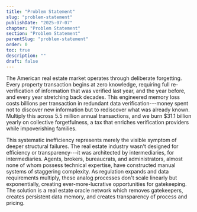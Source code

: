 ```yaml
---
title: "Problem Statement"
slug: "problem-statement"
publishDate: "2025-07-07"
chapter: "Problem Statement"
section: "Problem Statement"
parentSlug: "problem-statement"
order: 0
toc: true
description: ""
draft: false
---
```


The American real estate market operates through deliberate forgetting. Every property transaction begins at zero
knowledge, requiring full re-verification of information that was verified last year, and the year before, and every
year stretching back decades. This engineered memory loss costs billions per transaction in redundant data
verification---money spent not to discover new information but to rediscover what was already known. Multiply this
across 5.5 million annual transactions, and we burn \$31.1 billion yearly on collective forgetfulness, a tax that
enriches verification providers while impoverishing families.

This systematic inefficiency represents merely the visible symptom of deeper structural failures. The real estate
industry wasn't designed for efficiency or transparency---it was architected by intermediaries, for intermediaries.
Agents, brokers, bureaucrats, and administrators, almost none of whom possess technical expertise, have constructed
manual systems of staggering complexity. As regulation expands and data requirements multiply, these analog processes
don't scale linearly but exponentially, creating ever-more-lucrative opportunities for gatekeeping. The solution is a
real estate oracle network which removes gatekeepers, creates persistent data memory, and creates transparency of
process and pricing.
